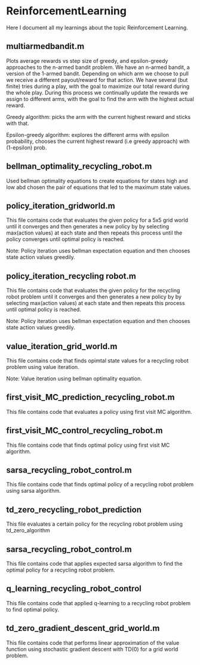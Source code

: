 # ReinforcementLearning

Here I document all my learnings about the topic Reinforcement Learning.

## multiarmedbandit.m

Plots average rewards vs step size of greedy, and epsilon-greedy approaches to the n-armed bandit problem. We have an n-armed bandit, a version of the 1-armed bandit. Depending on which arm we choose to pull we receive a different payout/reward for that action. We have several (but finite) tries during a play, with the goal to maximize our total reward during the whole play. During this process we continually update the rewards we assign to different arms, with the goal to find the arm with the highest actual reward.

Greedy algorithm: picks the arm with the current highest reward and sticks with that.

Epsilon-greedy algorithm: explores the different arms with epsilon probability, chooses the current highest reward (i.e greedy approach) with (1-epsilon) prob.

## bellman_optimality_recycling_robot.m

Used bellman optimality equations to create equations for states high and low abd chosen the pair of equations that led to the maximum state values.

## policy_iteration_gridworld.m

This file contains code that evaluates the given policy for a 5x5 grid world until it converges and then generates a new policy by by selecting max(action values) at each state and then repeats this process until the policy converges until optimal policy is reached.

Note: Policy iteration uses bellman expectation equation and then chooses state action values greedily.

## policy_iteration_recycling robot.m

This file contains code that evaluates the given policy for the recycling robot problem until it converges and then generates a new policy by by selecting max(action values) at each state and then repeats this process until optimal policy is reached.

Note: Policy iteration uses bellman expectation equation and then chooses state action values greedily.

## value_iteration_grid_world.m

This file contains code that finds opimtal state values for a recycling robot problem using value iteration.

Note: Value iteration using bellman optimality equation.

## first_visit_MC_prediction_recycling_robot.m

This file contains code that evaluates a policy using first visit MC algorithm.

## first_visit_MC_control_recycling_robot.m

This file contains code that finds optimal policy using first visit MC algorithm.

## sarsa_recycling_robot_control.m

This file contains code that finds optimal policy of a recycling robot problem using sarsa algorithm.

## td_zero_recycling_robot_prediction

This file evaluates a certain policy for the recycling robot problem using td_zero_algorithm

## sarsa_recycling_robot_control.m

This file contains code that applies expected sarsa algorithm to find the optimal policy for a recycling robot problem.

## q_learning_recycling_robot_control

This file contains code that applied q-learning to a recycling robot problem to find optimal policy.

## td_zero_gradient_descent_grid_world.m

This file contains code that performs linear approximation of the value function using stochastic gradient descent with TD(0) for a grid world problem. 
